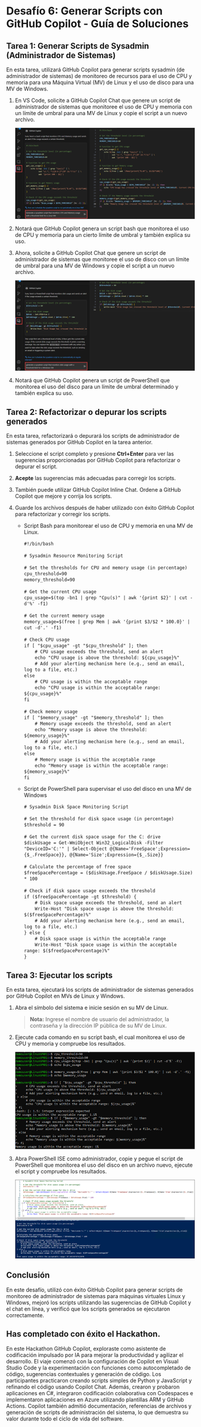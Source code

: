 # Desafío 6: Generar Scripts con GitHub Copilot - Guía de Soluciones

## Tarea 1: Generar Scripts de Sysadmin (Administrador de Sistemas)

En esta tarea, utilizará GitHub Copilot para generar scripts sysadmin (de administrador de sistemas) de monitoreo de recursos para el uso de CPU y memoria para una Máquina Virtual (MV) de Linux y el uso de disco para una MV de Windows.

1. En VS Code, solicite a GitHub Copilot Chat que genere un script de administrador de sistemas que monitoree el uso de CPU y memoria con un límite de umbral para una MV de Linux y copie el script a un nuevo archivo.

   ![](../../media/generate-bash-script.png)

1. Notará que GitHub Copilot genera un script bash que monitorea el uso de CPU y memoria para un cierto límite de umbral y también explica su uso.

1. Ahora, solicite a GitHub Copilot Chat que genere un script de administrador de sistemas que monitoree el uso de disco con un límite de umbral para una MV de Windows y copie el script a un nuevo archivo.

   ![](../../media/generate-ps-script.png)

1. Notará que GitHub Copilot genera un script de PowerShell que monitorea el uso del disco para un límite de umbral determinado y también explica su uso.

## Tarea 2: Refactorizar o depurar los scripts generados

En esta tarea, refactorizará o depurará los scripts de administrador de sistemas generados por GitHub Copilot en la tarea anterior.

1. Seleccione el script completo y presione **Ctrl+Enter** para ver las sugerencias proporcionadas por GitHub Copilot para refactorizar o depurar el script.

1. **Acepte** las sugerencias más adecuadas para corregir los scripts.

1. También puede utilizar GitHub Copilot Inline Chat. Ordene a GitHub Copilot que mejore y corrija los scripts.

1. Guarde los archivos después de haber utilizado con éxito GitHub Copilot para refactorizar y corregir los scripts.

   - Script Bash para monitorear el uso de CPU y memoria en una MV de Linux.
     ```
     #!/bin/bash

     # Sysadmin Resource Monitoring Script

     # Set the thresholds for CPU and memory usage (in percentage)
     cpu_threshold=90
     memory_threshold=90

     # Get the current CPU usage
     cpu_usage=$(top -bn1 | grep "Cpu(s)" | awk '{print $2}' | cut -d'%' -f1)

     # Get the current memory usage
     memory_usage=$(free | grep Mem | awk '{print $3/$2 * 100.0}' | cut -d'.' -f1)

     # Check CPU usage
     if [ "$cpu_usage" -gt "$cpu_threshold" ]; then
         # CPU usage exceeds the threshold, send an alert
         echo "CPU usage is above the threshold: ${cpu_usage}%"
         # Add your alerting mechanism here (e.g., send an email, log to a file, etc.)
     else
         # CPU usage is within the acceptable range
         echo "CPU usage is within the acceptable range: ${cpu_usage}%"
     fi

     # Check memory usage
     if [ "$memory_usage" -gt "$memory_threshold" ]; then
         # Memory usage exceeds the threshold, send an alert
         echo "Memory usage is above the threshold: ${memory_usage}%"
         # Add your alerting mechanism here (e.g., send an email, log to a file, etc.)
     else
         # Memory usage is within the acceptable range
         echo "Memory usage is within the acceptable range: ${memory_usage}%"
     fi
     ```
     
   - Script de PowerShell para supervisar el uso del disco en una MV de Windows
     ```
     # Sysadmin Disk Space Monitoring Script

     # Set the threshold for disk space usage (in percentage)
     $threshold = 90

     # Get the current disk space usage for the C: drive
     $diskUsage = Get-WmiObject Win32_LogicalDisk -Filter "DeviceID='C:'" | Select-Object @{Name='FreeSpace';Expression={$_.FreeSpace}}, @{Name='Size';Expression={$_.Size}}

     # Calculate the percentage of free space
     $freeSpacePercentage = ($diskUsage.FreeSpace / $diskUsage.Size) * 100

     # Check if disk space usage exceeds the threshold
     if ($freeSpacePercentage -gt $threshold) {
         # Disk space usage exceeds the threshold, send an alert
         Write-Host "Disk space usage is above the threshold: $($freeSpacePercentage)%"
         # Add your alerting mechanism here (e.g., send an email, log to a file, etc.)
     } else {
         # Disk space usage is within the acceptable range
         Write-Host "Disk space usage is within the acceptable range: $($freeSpacePercentage)%"
     }
     ```

## Tarea 3: Ejecutar los scripts

En esta tarea, ejecutará los scripts de administrador de sistemas generados por GitHub Copilot en MVs de Linux y Windows.

1. Abra el símbolo del sistema e inicie sesión en su MV de Linux.

   > **Nota:** Ingrese el nombre de usuario del administrador, la contraseña y la dirección IP pública de su MV de Linux.

1. Ejecute cada comando en su script bash, el cual monitorea el uso de CPU y memoria y compruebe los resultados.

   ![](../../media/execute-bash-script.png)

1. Abra PowerShell ISE como administrador, copie y pegue el script de PowerShell que monitorea el uso del disco en un archivo nuevo, ejecute el script y compruebe los resultados.

   ![](../../media/execute-ps-script.png)

## Conclusión

En este desafío, utilizó con éxito GitHub Copilot para generar scripts de monitoreo de administrador de sistemas para máquinas virtuales Linux y Windows, mejoró los scripts utilizando las sugerencias de GitHub Copilot y el chat en línea, y verificó que los scripts generados se ejecutaron correctamente.

## Has completado con éxito el Hackathon.

En este Hackathon GitHub Copilot, exploraste como asistente de codificación impulsado por IA para mejorar la productividad y agilizar el desarrollo. El viaje comenzó con la configuración de Copilot en Visual Studio Code y la experimentación con funciones como autocompletado de código, sugerencias contextuales y generación de código. Los participantes practicaron creando scripts simples de Python y JavaScript y refinando el código usando Copilot Chat. Además, crearon y probaron aplicaciones en C#, integraron codificación colaborativa con Codespaces e implementaron aplicaciones en Azure utilizando plantillas ARM y GitHub Actions. Copilot también admitió documentación, referencias de archivos y generación de scripts de administración del sistema, lo que demuestra su valor durante todo el ciclo de vida del software.
